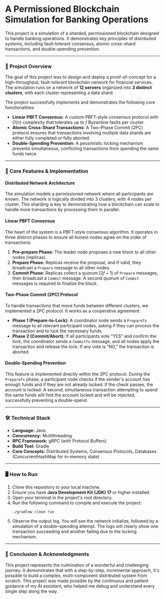 # A Permissioned Blockchain Simulation for Banking Operations

This project is a simulation of a sharded, permissioned blockchain designed to handle banking operations. It demonstrates key principles of distributed systems, including fault-tolerant consensus, atomic cross-shard transactions, and double-spending prevention.

***

### 🚀 Project Overview

The goal of this project was to design and deploy a proof-of-concept for a high-throughput, fault-tolerant blockchain network for financial services. The simulation runs on a network of **12 servers** organized into **3 distinct clusters**, with each cluster representing a data shard.

The project successfully implements and demonstrates the following core functionalities:

* **Linear PBFT Consensus:** A custom PBFT-style consensus protocol with $O(n)$ complexity that tolerates up to $f$ Byzantine faults per cluster.
* **Atomic Cross-Shard Transactions:** A Two-Phase Commit (2PC) protocol ensures that transactions involving multiple data shards are either fully completed or fully aborted.
* **Double-Spending Prevention:** A pessimistic locking mechanism prevents simultaneous, conflicting transactions from spending the same funds twice.

***

### 🧱 Core Features & Implementation

#### **Distributed Network Architecture**

The simulation models a permissioned network where all participants are known. The network is logically divided into 3 clusters, with 4 nodes per cluster. This sharding is key to demonstrating how a blockchain can scale to handle more transactions by processing them in parallel.

#### **Linear PBFT Consensus**

The heart of the system is a PBFT-style consensus algorithm. It operates in three distinct phases to ensure all honest nodes agree on the order of transactions:

1.  **Pre-prepare Phase:** The leader node proposes a new block to all other nodes (replicas).
2.  **Prepare Phase:** Replicas receive the proposal, and if valid, they broadcast a `Prepare` message to all other nodes.
3.  **Commit Phase:** Replicas collect a quorum ($2f+1$) of `Prepare` messages, then broadcast a `Commit` message. A second quorum of `Commit` messages is required to finalize the block.

#### **Two-Phase Commit (2PC) Protocol**

To handle transactions that move funds between different clusters, we implemented a 2PC protocol. It works as a cooperative agreement:
* **Phase 1 (Prepare-to-Lock):** A coordinator node sends a `PrepareTx` message to all relevant participant nodes, asking if they can process the transaction and to lock the necessary funds.
* **Phase 2 (Commit/Abort):** If all participants vote "YES" and confirm the lock, the coordinator sends a `CommitTx` message, and all nodes apply the transaction and release the lock. If any vote is "NO," the transaction is aborted.

#### **Double-Spending Prevention**

This feature is implemented directly within the 2PC protocol. During the `PrepareTx` phase, a participant node checks if the sender's account has enough funds and if they are not already locked. If the check passes, the account is locked. A second, simultaneous transaction attempting to spend the same funds will find the account locked and will be rejected, successfully preventing a double-spend.

***

### 🛠️ Technical Stack

* **Language:** Java
* **Concurrency:** Multithreading
* **RPC Framework:** gRPC (with Protocol Buffers)
* **Build Tool:** Gradle
* **Core Concepts:** Distributed Systems, Consensus Protocols, Databases (ConcurrentHashMap for in-memory state)

***

### 🖥️ How to Run

1.  Clone this repository to your local machine.
2.  Ensure you have **Java Development Kit (JDK) 17** or higher installed.
3.  Open your terminal in the project's root directory.
4.  Run the following command to compile and execute the project:
    ```bash
    ./gradlew clean run
    ```
5.  Observe the output log. You will see the network initialize, followed by a simulation of a double-spending attempt. The logs will clearly show one transaction succeeding and another failing due to the locking mechanism.

***

### 🙏 Conclusion & Acknowledgments

This project represents the culmination of a wonderful and challenging journey. It demonstrates that with a step-by-step, incremental approach, it's possible to build a complex, multi-component distributed system from scratch. This project was made possible by the continuous and patient guidance of my AI assistant, who helped me debug and understand every single step along the way.